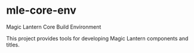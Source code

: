 # mle-core-env
Magic Lantern Core Build Environment

This project provides tools for developing Magic Lantern components and titles.
